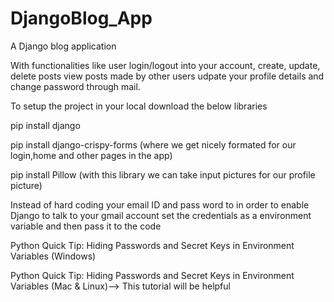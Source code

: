 # DjangoBlog_App
A Django blog application

With functionalities like user login/logout into your account, create, update, delete posts view posts made by other users udpate your profile details and change password through mail.

To setup the project in your local download the below libraries

pip install django 

pip install django-crispy-forms (where we get nicely formated for our login,home and other pages in the app)

pip install Pillow (with this library we can take input pictures for our profile picture)

Instead of hard coding your email ID and pass word to in order to enable Django to talk to your gmail account set the credentials as a environment variable and then pass it to the code

Python Quick Tip: Hiding Passwords and Secret Keys in Environment Variables (Windows)

Python Quick Tip: Hiding Passwords and Secret Keys in Environment Variables (Mac & Linux)--> This tutorial will be helpful
